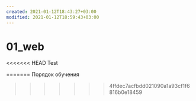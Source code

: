 ```yaml
---
created: 2021-01-12T18:43:27+03:00
modified: 2021-01-12T18:59:43+03:00
---
```


# 01_web

<<<<<<< HEAD
Test

=======
Порядок обучения
>>>>>>> 4ffdec7acfbdd021090a1a93cf1f6816b0e18459
